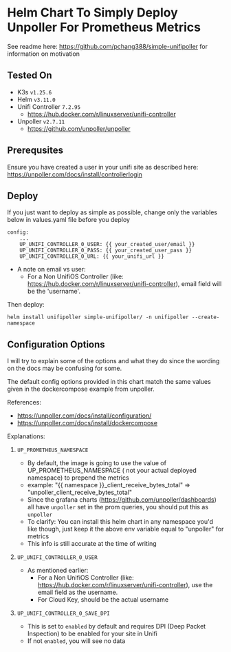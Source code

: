 # Helm Chart To Simply Deploy Unpoller For Prometheus Metrics
See readme here: https://github.com/pchang388/simple-unifipoller for information on motivation

## Tested On
- K3s `v1.25.6`
- Helm `v3.11.0`
- Unifi Controller `7.2.95`
    - https://hub.docker.com/r/linuxserver/unifi-controller
- Unpoller `v2.7.11`
    - https://github.com/unpoller/unpoller

## Prerequsites
Ensure you have created a user in your unifi site as described here: https://unpoller.com/docs/install/controllerlogin

## Deploy
If you just want to deploy as simple as possible, change only the variables below in values.yaml file before you deploy
```
config:
    ...
    UP_UNIFI_CONTROLLER_0_USER: {{ your_created_user/email }}
    UP_UNIFI_CONTROLLER_0_PASS: {{ your_created_user_pass }}
    UP_UNIFI_CONTROLLER_0_URL: {{ your_unifi_url }}
```
* A note on email vs user:
    - For a Non UnifiOS Controller (like: https://hub.docker.com/r/linuxserver/unifi-controller), email field will be the 'username'.

Then deploy:
```
helm install unifipoller simple-unifipoller/ -n unifipoller --create-namespace
```

## Configuration Options
I will try to explain some of the options and what they do since the wording on the docs may be confusing for some.

The default config options provided in this chart match the same values given in the dockercompose example from unpoller.

References:
* https://unpoller.com/docs/install/configuration/
* https://unpoller.com/docs/install/dockercompose

Explanations:
1. `UP_PROMETHEUS_NAMESPACE`
    * By default, the image is going to use the value of UP_PROMETHEUS_NAMESPACE ( not your actual deployed namespace) to prepend the metrics
    * example: "{{ namespace }}_client_receive_bytes_total" => "unpoller_client_receive_bytes_total"
    * Since the grafana charts (https://github.com/unpoller/dashboards) all have `unpoller` set in the prom queries, you should put this as `unpoller`
    * To clarify: You can install this helm chart in any namespace you'd like though, just keep it the above env variable equal to "unpoller" for metrics
    * This info is still accurate at the time of writing

2. `UP_UNIFI_CONTROLLER_0_USER`
    * As mentioned earlier:
        * For a Non UnifiOS Controller (like: https://hub.docker.com/r/linuxserver/unifi-controller), use the email field as the username.
        * For Cloud Key, should be the actual username

3. `UP_UNIFI_CONTROLLER_0_SAVE_DPI`
    * This is set to `enabled` by default and requires DPI (Deep Packet Inspection) to be enabled for your site in Unifi
    * If not `enabled`, you will see no data